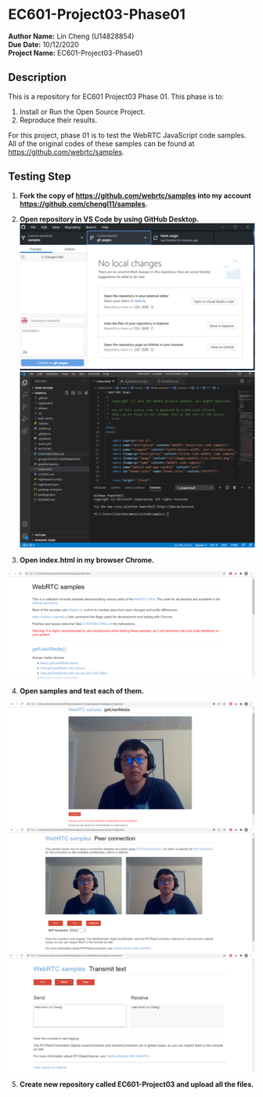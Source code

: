# EC601-Project03-Phase01
**Author Name:** Lin Cheng (U14828854)\
**Due Date:** 10/12/2020\
**Project Name:** EC601-Project03-Phase01

## Description

This is a repository for EC601 Project03 Phase 01. This phase is to:
1. Install or Run the Open Source Project.
2. Reproduce their results.

For this project, phase 01 is to test the WebRTC JavaScript code samples. All of the original codes of these samples can be found at https://github.com/webrtc/samples.

## Testing Step

1. **Fork the copy of https://github.com/webrtc/samples into my account https://github.com/chengl11/samples.**

2. **Open repository in VS Code by using GitHub Desktop.**
![Image of github-destop](https://github.com/chengl11/EC601-Project03/blob/main/Phase01/images/github-destop.png)\
![Image of samples-code-in-VSCode](https://github.com/chengl11/EC601-Project03/blob/main/Phase01/images/samples-in-vscode.png)


3. **Open index.html in my browser Chrome.**


![Image of main-page-of-samples in](https://github.com/chengl11/EC601-Project03/blob/main/Phase01/images/main-page-of-samples.png)


4. **Open samples and test each of them.**


![Image of Basic-getUserMedia-demo](https://github.com/chengl11/EC601-Project03/blob/main/Phase01/images/Basic-getUserMedia-demo.png)\
![Image of basic-peer-connection-demo](https://github.com/chengl11/EC601-Project03/blob/main/Phase01/images/basic-peer-connection-demo.png)\
![Image of transmit-text.png](https://github.com/chengl11/EC601-Project03/blob/main/Phase01/images/transmit-text.png)


5. **Create new repository called EC601-Project03 and upload all the files.**



